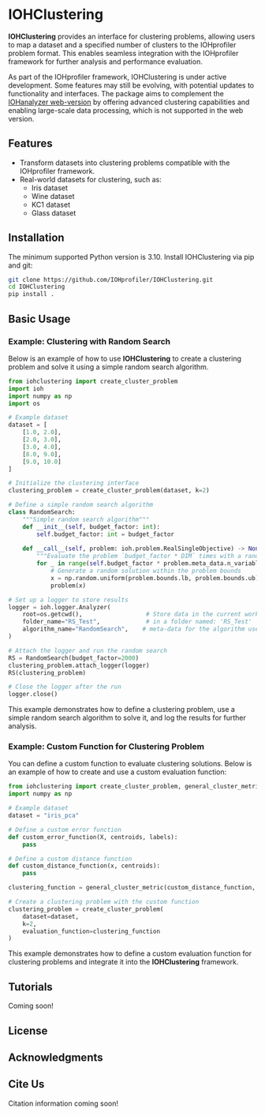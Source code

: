 # IOHClustering

**IOHClustering** provides an interface for clustering problems, allowing users to map a dataset and a specified number of clusters to the IOHprofiler problem format. This enables seamless integration with the IOHprofiler framework for further analysis and performance evaluation.

As part of the IOHprofiler framework, IOHClustering is under active development. Some features may still be evolving, with potential updates to functionality and interfaces. The package aims to complement the [IOHanalyzer web-version](https://iohanalyzer.liacs.nl/) by offering advanced clustering capabilities and enabling large-scale data processing, which is not supported in the web version.

## Features

- Transform datasets into clustering problems compatible with the IOHprofiler framework.
- Real-world datasets for clustering, such as:
    - Iris dataset
    - Wine dataset
    - KC1 dataset
    - Glass dataset

## Installation

The minimum supported Python version is 3.10. Install IOHClustering via pip and git:

```bash
git clone https://github.com/IOHprofiler/IOHClustering.git
cd IOHClustering
pip install .
```

## Basic Usage

### Example: Clustering with Random Search

Below is an example of how to use **IOHClustering** to create a clustering problem and solve it using a simple random search algorithm.

```python
from iohclustering import create_cluster_problem
import ioh
import numpy as np
import os

# Example dataset
dataset = [
    [1.0, 2.0],
    [2.0, 3.0],
    [3.0, 4.0],
    [8.0, 9.0],
    [9.0, 10.0]
]

# Initialize the clustering interface
clustering_problem = create_cluster_problem(dataset, k=2)

# Define a simple random search algorithm
class RandomSearch:
    """Simple random search algorithm"""
    def __init__(self, budget_factor: int):
        self.budget_factor: int = budget_factor
        
    def __call__(self, problem: ioh.problem.RealSingleObjective) -> None:
        """Evaluate the problem `budget_factor * DIM` times with a randomly generated solution"""
        for _ in range(self.budget_factor * problem.meta_data.n_variables):
            # Generate a random solution within the problem bounds
            x = np.random.uniform(problem.bounds.lb, problem.bounds.ub)            
            problem(x) 

# Set up a logger to store results
logger = ioh.logger.Analyzer(
    root=os.getcwd(),                  # Store data in the current working directory
    folder_name="RS_Test",             # in a folder named: 'RS_Test'
    algorithm_name="RandomSearch",    # meta-data for the algorithm used to generate these results
)

# Attach the logger and run the random search
RS = RandomSearch(budget_factor=2000)      
clustering_problem.attach_logger(logger)      
RS(clustering_problem)

# Close the logger after the run
logger.close()
```

This example demonstrates how to define a clustering problem, use a simple random search algorithm to solve it, and log the results for further analysis.

### Example: Custom Function for Clustering Problem

You can define a custom function to evaluate clustering solutions. Below is an example of how to create and use a custom evaluation function:

```python
from iohclustering import create_cluster_problem, general_cluster_metric
import numpy as np

# Example dataset
dataset = "iris_pca"

# Define a custom error function
def custom_error_function(X, centroids, labels):
    pass

# Define a custom distance function
def custom_distance_function(x, centroids):
    pass

clustering_function = general_cluster_metric(custom_distance_function, custom_error_function)

# Create a clustering problem with the custom function
clustering_problem = create_cluster_problem(
    dataset=dataset,
    k=2,
    evaluation_function=clustering_function
)
```

This example demonstrates how to define a custom evaluation function for clustering problems and integrate it into the **IOHClustering** framework.

## Tutorials

Coming soon!

## License



## Acknowledgments



## Cite Us

Citation information coming soon!
